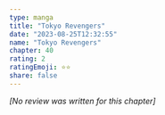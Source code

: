 ```yaml
---
type: manga
title: "Tokyo Revengers"
date: "2023-08-25T12:32:55"
name: "Tokyo Revengers"
chapter: 40
rating: 2
ratingEmoji: ⭐️⭐️
share: false
---
```


*[No review was written for this chapter]*
